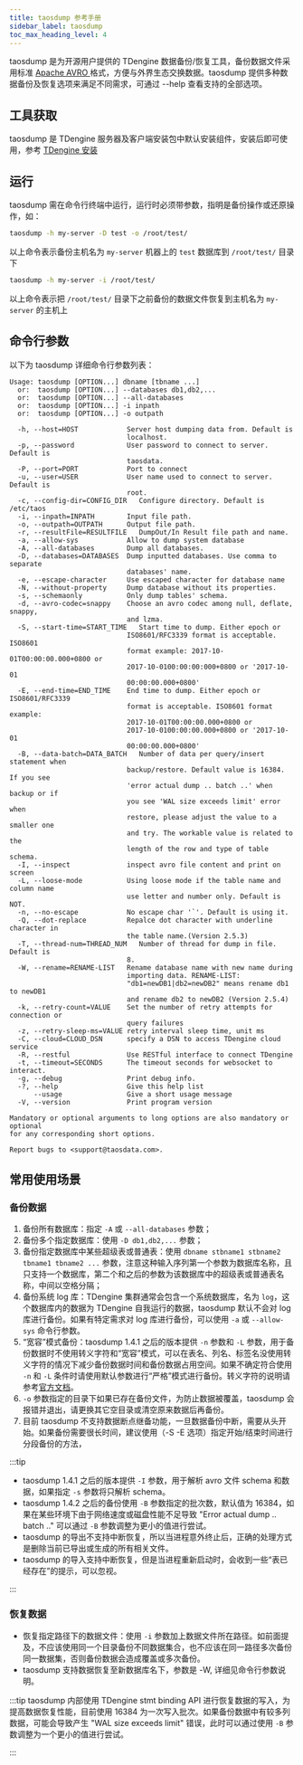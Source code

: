 ```yaml
---
title: taosdump 参考手册
sidebar_label: taosdump
toc_max_heading_level: 4
---
```


taosdump 是为开源用户提供的 TDengine 数据备份/恢复工具，备份数据文件采用标准 [ Apache AVRO ](https://avro.apache.org/) 格式，方便与外界生态交换数据。taosdump 提供多种数据备份及恢复选项来满足不同需求，可通过 --help 查看支持的全部选项。

## 工具获取

taosdump 是 TDengine 服务器及客户端安装包中默认安装组件，安装后即可使用，参考 [TDengine 安装](../../../get-started/)

## 运行
taosdump 需在命令行终端中运行，运行时必须带参数，指明是备份操作或还原操作，如：
``` bash
taosdump -h my-server -D test -o /root/test/
```
以上命令表示备份主机名为 `my-server` 机器上的 `test` 数据库到 `/root/test/` 目录下

``` bash
taosdump -h my-server -i /root/test/
```
以上命令表示把 `/root/test/` 目录下之前备份的数据文件恢复到主机名为 `my-server` 的主机上


## 命令行参数

以下为 taosdump 详细命令行参数列表：

```
Usage: taosdump [OPTION...] dbname [tbname ...]
  or:  taosdump [OPTION...] --databases db1,db2,...
  or:  taosdump [OPTION...] --all-databases
  or:  taosdump [OPTION...] -i inpath
  or:  taosdump [OPTION...] -o outpath

  -h, --host=HOST            Server host dumping data from. Default is
                             localhost.
  -p, --password             User password to connect to server. Default is
                             taosdata.
  -P, --port=PORT            Port to connect
  -u, --user=USER            User name used to connect to server. Default is
                             root.
  -c, --config-dir=CONFIG_DIR   Configure directory. Default is /etc/taos
  -i, --inpath=INPATH        Input file path.
  -o, --outpath=OUTPATH      Output file path.
  -r, --resultFile=RESULTFILE   DumpOut/In Result file path and name.
  -a, --allow-sys            Allow to dump system database
  -A, --all-databases        Dump all databases.
  -D, --databases=DATABASES  Dump inputted databases. Use comma to separate
                             databases' name.
  -e, --escape-character     Use escaped character for database name
  -N, --without-property     Dump database without its properties.
  -s, --schemaonly           Only dump tables' schema.
  -d, --avro-codec=snappy    Choose an avro codec among null, deflate, snappy,
                             and lzma.
  -S, --start-time=START_TIME   Start time to dump. Either epoch or
                             ISO8601/RFC3339 format is acceptable. ISO8601
                             format example: 2017-10-01T00:00:00.000+0800 or
                             2017-10-0100:00:00:000+0800 or '2017-10-01
                             00:00:00.000+0800'
  -E, --end-time=END_TIME    End time to dump. Either epoch or ISO8601/RFC3339
                             format is acceptable. ISO8601 format example:
                             2017-10-01T00:00:00.000+0800 or
                             2017-10-0100:00:00.000+0800 or '2017-10-01
                             00:00:00.000+0800'
  -B, --data-batch=DATA_BATCH   Number of data per query/insert statement when
                             backup/restore. Default value is 16384. If you see
                             'error actual dump .. batch ..' when backup or if
                             you see 'WAL size exceeds limit' error when
                             restore, please adjust the value to a smaller one
                             and try. The workable value is related to the
                             length of the row and type of table schema.
  -I, --inspect              inspect avro file content and print on screen
  -L, --loose-mode           Using loose mode if the table name and column name
                             use letter and number only. Default is NOT.
  -n, --no-escape            No escape char '`'. Default is using it.
  -Q, --dot-replace          Repalce dot character with underline character in
                             the table name.(Version 2.5.3)
  -T, --thread-num=THREAD_NUM   Number of thread for dump in file. Default is
                             8.
  -W, --rename=RENAME-LIST   Rename database name with new name during
                             importing data. RENAME-LIST: 
                             "db1=newDB1|db2=newDB2" means rename db1 to newDB1
                             and rename db2 to newDB2 (Version 2.5.4)
  -k, --retry-count=VALUE    Set the number of retry attempts for connection or
                             query failures
  -z, --retry-sleep-ms=VALUE retry interval sleep time, unit ms
  -C, --cloud=CLOUD_DSN      specify a DSN to access TDengine cloud service
  -R, --restful              Use RESTful interface to connect TDengine
  -t, --timeout=SECONDS      The timeout seconds for websocket to interact.
  -g, --debug                Print debug info.
  -?, --help                 Give this help list
      --usage                Give a short usage message
  -V, --version              Print program version

Mandatory or optional arguments to long options are also mandatory or optional
for any corresponding short options.

Report bugs to <support@taosdata.com>.
```

## 常用使用场景

### 备份数据

1.  备份所有数据库：指定 `-A` 或 `--all-databases` 参数；
2.  备份多个指定数据库：使用 `-D db1,db2,...` 参数；
3.  备份指定数据库中某些超级表或普通表：使用 `dbname stbname1 stbname2 tbname1 tbname2 ...` 参数，注意这种输入序列第一个参数为数据库名称，且只支持一个数据库，第二个和之后的参数为该数据库中的超级表或普通表名称，中间以空格分隔；
4.  备份系统 log 库：TDengine 集群通常会包含一个系统数据库，名为 `log`，这个数据库内的数据为 TDengine 自我运行的数据，taosdump 默认不会对 log 库进行备份。如果有特定需求对 log 库进行备份，可以使用 `-a` 或 `--allow-sys` 命令行参数。
5.  “宽容”模式备份：taosdump 1.4.1 之后的版本提供 `-n` 参数和 `-L` 参数，用于备份数据时不使用转义字符和“宽容”模式，可以在表名、列名、标签名没使用转义字符的情况下减少备份数据时间和备份数据占用空间。如果不确定符合使用 `-n` 和 `-L` 条件时请使用默认参数进行“严格”模式进行备份。转义字符的说明请参考[官方文档](../../taos-sql/escape)。
6.  `-o` 参数指定的目录下如果已存在备份文件，为防止数据被覆盖，taosdump 会报错并退出，请更换其它空目录或清空原来数据后再备份。 
7.  目前 taosdump 不支持数据断点继备功能，一旦数据备份中断，需要从头开始。如果备份需要很长时间，建议使用（-S -E 选项）指定开始/结束时间进行分段备份的方法，

:::tip
- taosdump 1.4.1 之后的版本提供 `-I` 参数，用于解析 avro 文件 schema 和数据，如果指定 `-s` 参数将只解析 schema。
- taosdump 1.4.2 之后的备份使用 `-B` 参数指定的批次数，默认值为 16384，如果在某些环境下由于网络速度或磁盘性能不足导致 "Error actual dump .. batch .." 可以通过 `-B` 参数调整为更小的值进行尝试。
- taosdump 的导出不支持中断恢复，所以当进程意外终止后，正确的处理方式是删除当前已导出或生成的所有相关文件。
- taosdump 的导入支持中断恢复，但是当进程重新启动时，会收到一些“表已经存在”的提示，可以忽视。

:::

### 恢复数据

- 恢复指定路径下的数据文件：使用 `-i` 参数加上数据文件所在路径。如前面提及，不应该使用同一个目录备份不同数据集合，也不应该在同一路径多次备份同一数据集，否则备份数据会造成覆盖或多次备份。  
- taosdump 支持数据恢复至新数据库名下，参数是 -W, 详细见命令行参数说明。


:::tip
taosdump 内部使用 TDengine stmt binding API 进行恢复数据的写入，为提高数据恢复性能，目前使用 16384 为一次写入批次。如果备份数据中有较多列数据，可能会导致产生 "WAL size exceeds limit" 错误，此时可以通过使用 `-B` 参数调整为一个更小的值进行尝试。

:::